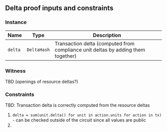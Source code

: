 ## Delta proof inputs and constraints

### Instance

|Name|Type|Description|
|-|-|-|
|`delta`|`DeltaHash`|Transaction delta (computed from compliance unit deltas by adding them together)

### Witness

TBD (openings of resource deltas?)

### Constraints

TBD: Transaction delta is correctly computed from the resource deltas
1. `delta = sum(unit.delta() for unit in action.units for action in tx)` - can be checked outside of the circuit since all values are public
2.